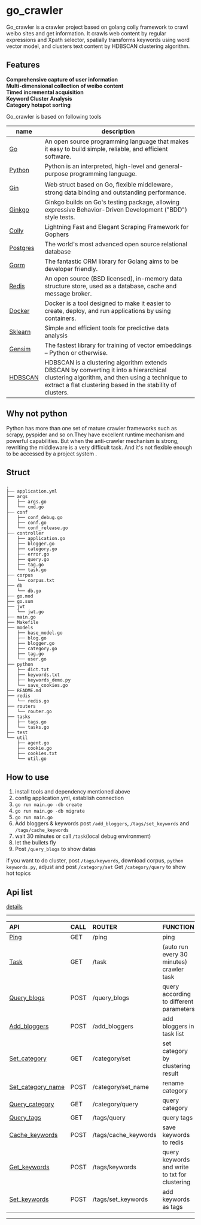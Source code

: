 # go_crawler

Go_crawler is a crawler project based on golang colly framework to crawl weibo sites and get information. It crawls web content by regular expressions and Xpath selector, spatially transforms keywords using word vector model, and clusters text content by HDBSCAN clustering algorithm.

## Features


**Comprehensive capture of user information  
Multi-dimensional collection of weibo content  
Timed incremental acquisition  
Keyword Cluster Analysis  
Category hotspot sorting**  


Go_crawler is based on following tools

|name|description|
|------|--------|
|[Go](https://github.com/golang/go)|An open source programming language that makes it easy to build simple, reliable, and efficient software.|
|[Python](https://www.python.org/)|Python is an interpreted, high-level and general-purpose programming language.|
|[Gin](https://github.com/gin-gonic/gin)|Web struct based on Go, flexible middleware，strong data binding and outstanding performance.|
|[Ginkgo](https://github.com/onsi/ginkgo)|Ginkgo builds on Go's testing package, allowing expressive Behavior-Driven Development ("BDD") style tests.|
|[Colly](https://github.com/gocolly/colly)|Lightning Fast and Elegant Scraping Framework for Gophers|
|[Postgres](https://www.postgresql.org/)|The world's most advanced open source relational database|
|[Gorm](https://github.com/go-gorm/gorm)|The fantastic ORM library for Golang aims to be developer friendly.|
|[Redis](https://redis.io/)|An open source (BSD licensed), in-memory data structure store, used as a database, cache and message broker.|
|[Docker](https://www.docker.com/)|Docker is a tool designed to make it easier to create, deploy, and run applications by using containers.|
|[Sklearn](https://scikit-learn.org/stable/)|Simple and efficient tools for predictive data analysis|
|[Gensim](https://radimrehurek.com/gensim/)|The fastest library for training of vector embeddings – Python or otherwise.|
|[HDBSCAN](https://hdbscan.readthedocs.io/en/latest/how_hdbscan_works.html)|HDBSCAN is a clustering algorithm extends DBSCAN by converting it into a hierarchical clustering algorithm, and then using a technique to extract a flat clustering based in the stability of clusters.|

## Why not python

Python has more than one set of mature crawler frameworks such as scrapy, pyspider and so on.They have excellent runtime mechanism and powerful capabilities.
But when the anti-crawler mechanism is strong, rewriting the middleware is a very difficult task. And it's not flexible enough to be accessed by a project system .

## Struct
```
.
├── application.yml  
├── args
│   ├── args.go
│   └── cmd.go
├── conf  
│   ├── conf_debug.go
│   ├── conf.go
│   └── conf_release.go
├── controller
│   ├── application.go
│   ├── blogger.go
│   ├── category.go
│   ├── error.go
│   ├── query.go
│   ├── tag.go
│   └── task.go
├── corpus  
│   └── corpus.txt
├── db  
│   └── db.go
├── go.mod
├── go.sum
├── jwt  
│   └── jwt.go
├── main.go
├── Makefile  
├── models  
│   ├── base_model.go
│   ├── blog.go
│   ├── blogger.go
│   ├── category.go
│   ├── tag.go
│   └── user.go
├── python  
│   ├── dict.txt
│   ├── keywords.txt
│   ├── keywords_demo.py
│   └── save_cookies.go
├── README.md
├── redis
│   └── redis.go
├── routers  
│   └── router.go
├── tasks
│   ├── tags.go
│   └── tasks.go
├── test
└── util
    ├── agent.go
    ├── cookie.go
    ├── cookies.txt
    └── util.go
```

## How to use

1. install tools and dependency mentioned above
2. config application.yml, establish connection
3. `go run main.go -db create `
4. `go run main.go -db migrate`
5. `go run main.go` 
6. Add bloggers & keywords  post `/add_bloggers`, `/tags/set_keywords` and  `/tags/cache_keywords`
7. wait 30 minutes or call `/task`(local debug environment)
8. let the bullets fly 
9. Post `/query_blogs` to show datas

if you want to do cluster, post `/tags/keywords`, download corpus, `python keywords.py`, adjust and post `/category/set`
 Get `/category/query` to show hot topics

## Api list

[details ](https://github.com/ruilisi/cs-server/tree/master/controller/README.md)

---

|  API   | CALL  | ROUTER  |  FUNCTION  |
|  :----  | :----   | :----  | :----  |
| [Ping](https://github.com/ruilisi/go-crawler/tree/master/controller/application.go) | GET | /ping | ping |
| [Task](https://github.com/ruilisi/go-crawler/tree/master/controller/task.go) | GET | /task | (auto run every 30 minutes) crawler task |
| [Query_blogs](https://github.com/ruilisi/go-crawler/tree/master/controller/query.go) | POST | /query_blogs | query according to different parameters |
| [Add_bloggers](https://github.com/ruilisi/go-crawler/tree/master/controller/blogger.go) | POST | /add_bloggers | add bloggers in task list |
| [Set_category](https://github.com/ruilisi/go-crawler/tree/master/controller/category.go) | GET | /category/set | set category by clustering result |
| [Set_category_name](https://github.com/ruilisi/go-crawler/tree/master/controller/category.go) | POST | /category/set_name | rename category |
| [Query_category](https://github.com/ruilisi/go-crawler/tree/master/controller/category.go) | GET | /category/query | query category |
| [Query_tags](https://github.com/ruilisi/go-crawler/tree/master/controller/query.go) | GET | /tags/query | query tags |
| [Cache_keywords](https://github.com/ruilisi/go-crawler/tree/master/controller/tag.go) | POST | /tags/cache_keywords | save keywords to redis|
| [Get_keywords](https://github.com/ruilisi/go-crawler/tree/master/controller/query.go) | POST | /tags/keywords | query keywords and write to txt for clustering|
| [Set_keywords](https://github.com/ruilisi/go-crawler/tree/master/controller/tag.go) | POST | /tags/set_keywords | add keywords as tags |

---




